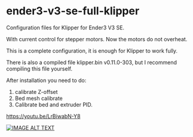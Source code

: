 # ender3-v3-se-full-klipper

Configuration files for Klipper for Ender3 V3 SE.

With current control for stepper motors.
Now the motors do not overheat.

This is a complete configuration, it is enough for Klipper to work fully.

There is also a compiled file klipper.bin  v0.11.0-303, but I recommend compiling this file yourself.

After installation you need to do:
1. calibrate Z-offset
2. Bed mesh calibrate
3. Calibrate bed and extruder PID.

https://youtu.be/LrBiwabN-Y8

[![IMAGE ALT TEXT](http://img.youtube.com/vi/LrBiwabN-Y8/0.jpg)](http://www.youtube.com/watch?v=LrBiwabN-Y8 "Creality Ender3 V3 SE Klipper")
